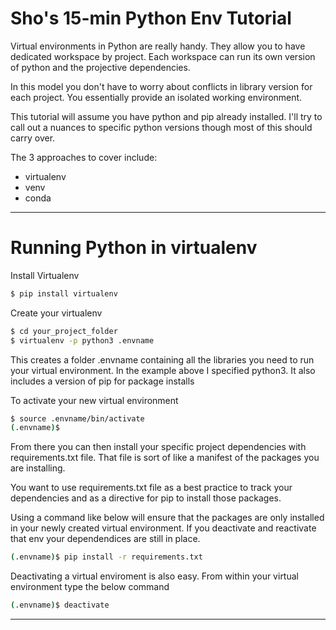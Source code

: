 # Sho's 15-min Python Env Tutorial

Virtual environments in Python are really handy. They allow you to have dedicated workspace by project. Each workspace can run its own version of python and the projective dependencies.

In this model you don't have to worry about conflicts in library version for each project. You essentially provide an isolated working environment.

This tutorial will assume you have python and pip already installed. I'll try to call out a nuances to specific python versions though most of this should carry over.

The 3 approaches to cover include:
- virtualenv
- venv
- conda

---

# Running Python in virtualenv

Install Virtualenv

```bash
$ pip install virtualenv
```

Create your virtualenv

```bash
$ cd your_project_folder
$ virtualenv -p python3 .envname
```

This creates a folder .envname containing all the libraries you need to run your virtual environment. In the example above I specified python3. It also includes a version of pip for package installs

To activate your new virtual environment

```bash
$ source .envname/bin/activate
(.envname)$
```
From there you can then install your specific project dependencies with requirements.txt file. That file is sort of like a manifest of the packages you are installing.

You want to use requirements.txt file as a best practice to track your dependencies and as a directive for pip to install those packages.

Using a command like below will ensure that the packages are only installed in your newly created virtual environment. If you deactivate and reactivate that env your dependendices are still in place.

```bash
(.envname)$ pip install -r requirements.txt
```

Deactivating a virtual enviroment is also easy. From within your virtual environment type the below command

```bash
(.envname)$ deactivate
```

---

